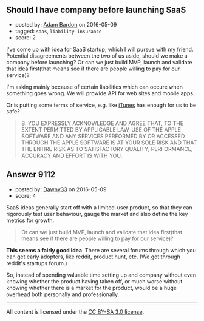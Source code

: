 ## Should I have company before launching SaaS

- posted by: [Adam Bardon](https://stackexchange.com/users/2757026/adam-bardon) on 2016-05-09
- tagged: `saas`, `liability-insurance`
- score: 2

I've come up with idea for SaaS startup, which I will pursue with my friend. Potential disagreements between the two of us aside, should we make a company before launching? Or can we just build MVP, launch and validate that idea first(that means see if there are people willing to pay for our service)?

I'm asking mainly because of certain liabilities which can occure when something goes wrong. We will prowide API for web sites and mobile apps.

Or is putting some terms of service, e.g. like [iTunes][1] has enough for us to be safe?

> B. YOU EXPRESSLY ACKNOWLEDGE AND AGREE THAT, TO THE EXTENT PERMITTED BY 
APPLICABLE LAW, USE OF THE APPLE SOFTWARE AND ANY SERVICES PERFORMED BY OR 
ACCESSED THROUGH THE APPLE SOFTWARE IS AT YOUR SOLE RISK AND THAT THE 
ENTIRE RISK AS TO SATISFACTORY QUALITY, PERFORMANCE, ACCURACY AND EFFORT IS 
WITH YOU. 




  [1]: http://images.apple.com/legal/sla/docs/iTunes.pdf


## Answer 9112

- posted by: [Dawny33](https://stackexchange.com/users/6444670/dawny33) on 2016-05-09
- score: 4

SaaS ideas generally start off with a limited-user product, so that they can rigorously test user behaviour, gauge the market and also define the key metrics for growth.

> Or can we just build MVP, launch and validate that idea first(that
> means see if there are people willing to pay for our service)?

**This seems a fairly good idea**. There are several forums through which you can get early adopters, like reddit, product hunt, etc.  (We got through reddit's startups forum.) 

So, instead of spending valuable time setting up and company without even knowing whether the product having taken off, or much worse without knowing whether there is a market for the product, would be a huge overhead both personally and professionally.



---

All content is licensed under the [CC BY-SA 3.0 license](https://creativecommons.org/licenses/by-sa/3.0/).

